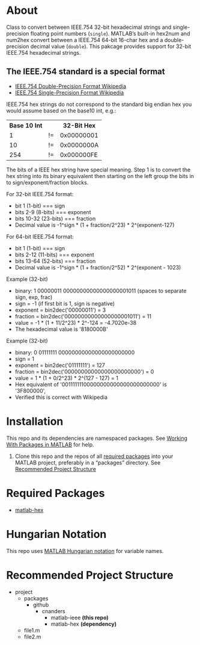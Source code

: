 
# About

Class to convert between IEEE.754 32-bit hexadecimal strings and single-precision floating point numbers (`single`).  MATLAB’s built-in hex2num and num2hex convert between a IEEE.754 64-bit 16-char hex and a double-precision decimal value (`double`).  This pakcage provides support for 32-bit IEEE.754 hexadecimal strings.

## The IEEE.754 standard is a special format

- [IEEE.754 Double-Precision Format Wikipedia](https://en.wikipedia.org/wiki/Double-precision_floating-point_format)
- [IEEE.754 Single-Precision Format Wikipedia](https://en.wikipedia.org/wiki/Single-precision_floating-point_format)

IEEE.754 hex strings do not correspond to the standard big endian hex you would assume based on the base10 int, e.g.:

<table>
	<tr>
		<th>Base 10 Int</th>
		<th>&nbsp;</th>
		<th>32-Bit Hex</th>
	</tr>
	<tr>
		<td>1</td>
		<td>!=</td>
		<td>0x00000001</td>
	</tr>
	<tr>
		<td>10</td>
		<td>!=</td>
		<td>0x0000000A</td>
	</tr>
	<tr>
		<td>254</td>
		<td>!=</td>
		<td>0x000000FE</td>
	</tr>
</table>

The bits of a IEEE hex string have special meaning.  Step 1 is to
convert the hex string into its binary equivalent then starting on
the left group the bits in to sign/exponent/fraction blocks. 

For 32-bit IEEE.754 format:
- bit     1       (1-bit)     === sign
- bits    2-9     (8-bits)     === exponent
- bits    10-32   (23-bits)    === fraction
- Decimal value is -1^sign * (1 + fraction/2^23) * 2^(exponent-127)

For 64-bit IEEE.754 format:
- bit     1       (1-bit)     === sign
- bits    2-12    (11-bits)    === exponent
- bits    13-64   (52-bits)    === fraction  
- Decimal value is -1^sign * (1 + fraction/2^52) * 2^(exponent - 1023)

Example (32-bit)
- binary: 1 00000011 00000000000000000001011 (spaces to separate sign, exp, frac)
- sign = -1 (if first bit is 1, sign is negative)
- exponent = bin2dec('00000011') = 3
- fraction = bin2dec('00000000000000000001011') = 11
- value = -1 * (1 + 11/2^23) * 2^-124 = -4.7020e-38
- The hexadecimal value is '8180000B'

Example (32-bit)
- binary: 0 01111111 00000000000000000000000
- sign = 1
- exponent = bin2dec('01111111') = 127
- fraction = bin2dec('00000000000000000000000') = 0
- value = 1 * (1 + 0/2^23) * 2^(127 - 127) = 1
- Hex equivalent of '00111111100000000000000000000000' is '3F800000',
- Verified this is correct with Wikipedia 

# Installation

This repo and its dependencies are namespaced packages.  See [Working With Packages in MATLAB](https://github.com/cnanders/matlab-package-notes) for help.

1. Clone this repo and the repos of all [required packages](#requirements) into your MATLAB project, preferably in a “packages” directory.  See [Recommended Project Structure](#project-structure)


<a name="requirements"></a>
# Required Packages

- [matlab-hex](https://github.com/cnanders/matlab-hex.git)


# Hungarian Notation

This repo uses [MATLAB Hungarian notation](https://github.com/cnanders/matlab-hungarian) for variable names.  

# Recommended Project Structure

- project
	- packages
		- github
			- cnanders	
				- matlab-ieee **(this repo)**
				- matlab-hex **(dependency)**
	- file1.m
	- file2.m